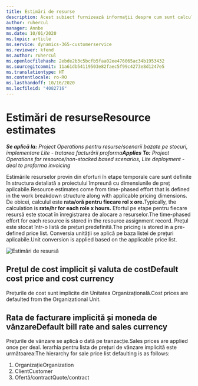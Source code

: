 ```yaml
---
title: Estimări de resurse
description: Acest subiect furnizează informații despre cum sunt calculate estimările de resurse în Project Operations.
author: ruhercul
manager: Annbe
ms.date: 10/01/2020
ms.topic: article
ms.service: dynamics-365-customerservice
ms.reviewer: kfend
ms.author: ruhercul
ms.openlocfilehash: 2ebde2b3c5bcfb5faa02ee476065ac34b1953432
ms.sourcegitcommit: 11a61db54119503e82faec5f99c4273e8d1247e5
ms.translationtype: HT
ms.contentlocale: ro-RO
ms.lasthandoff: 10/16/2020
ms.locfileid: "4082716"
---
```

# <a name="resource-estimates"></a><span data-ttu-id="a6301-103">Estimări de resurse</span><span class="sxs-lookup"><span data-stu-id="a6301-103">Resource estimates</span></span>

<span data-ttu-id="a6301-104">_**Se aplică la:** Project Operations pentru resurse/scenarii bazate pe stocuri, implementare Lite - tratarea facturării proforma_</span><span class="sxs-lookup"><span data-stu-id="a6301-104">_**Applies To:** Project Operations for resource/non-stocked based scenarios, Lite deployment - deal to proforma invoicing_</span></span>

<span data-ttu-id="a6301-105">Estimările resurselor provin din eforturi în etape temporale care sunt definite în structura detaliată a proiectului împreună cu dimensiunile de preț aplicabile.</span><span class="sxs-lookup"><span data-stu-id="a6301-105">Resource estimates come from time-phased effort that is defined in the work breakdown structure along with applicable pricing dimensions.</span></span> <span data-ttu-id="a6301-106">De obicei, calculul este **rata/oră pentru fiecare rol x ore.**</span><span class="sxs-lookup"><span data-stu-id="a6301-106">Typically, the calculation is **rate/hr for each role x hours.**</span></span> <span data-ttu-id="a6301-107">Efortul pe etape pentru fiecare resursă este stocat în înregistrarea de alocare a resurselor.</span><span class="sxs-lookup"><span data-stu-id="a6301-107">The time-phased effort for each resource is stored in the resource assignment record.</span></span> <span data-ttu-id="a6301-108">Prețul este stocat într-o listă de prețuri predefinită.</span><span class="sxs-lookup"><span data-stu-id="a6301-108">The pricing is stored in a pre-defined price list.</span></span> <span data-ttu-id="a6301-109">Conversia unității se aplică pe baza listei de prețuri aplicabile.</span><span class="sxs-lookup"><span data-stu-id="a6301-109">Unit conversion is applied based on the applicable price list.</span></span>

![Estimări de resursă](./media/navigation12.png)

## <a name="default-cost-price-and-cost-currency"></a><span data-ttu-id="a6301-111">Prețul de cost implicit și valuta de cost</span><span class="sxs-lookup"><span data-stu-id="a6301-111">Default cost price and cost currency</span></span>

<span data-ttu-id="a6301-112">Prețurile de cost sunt implicite din Unitatea Organizațională.</span><span class="sxs-lookup"><span data-stu-id="a6301-112">Cost prices are defaulted from the Organizational Unit.</span></span>

## <a name="default-bill-rate-and-sales-currency"></a><span data-ttu-id="a6301-113">Rata de facturare implicită și moneda de vânzare</span><span class="sxs-lookup"><span data-stu-id="a6301-113">Default bill rate and sales currency</span></span>

<span data-ttu-id="a6301-114">Prețurile de vânzare se aplică o dată pe tranzacție.</span><span class="sxs-lookup"><span data-stu-id="a6301-114">Sales prices are applied once per deal.</span></span> <span data-ttu-id="a6301-115">Ierarhia pentru lista de prețuri de vânzare implicită este următoarea:</span><span class="sxs-lookup"><span data-stu-id="a6301-115">The hierarchy for sale price list defaulting is as follows:</span></span>

1. <span data-ttu-id="a6301-116">Organizație</span><span class="sxs-lookup"><span data-stu-id="a6301-116">Organization</span></span>
2. <span data-ttu-id="a6301-117">Client</span><span class="sxs-lookup"><span data-stu-id="a6301-117">Customer</span></span>
3. <span data-ttu-id="a6301-118">Ofertă/contract</span><span class="sxs-lookup"><span data-stu-id="a6301-118">Quote/contract</span></span>
